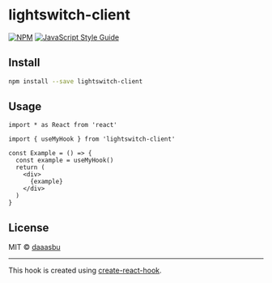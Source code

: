 # lightswitch-client

> 

[![NPM](https://img.shields.io/npm/v/lightswitch-client.svg)](https://www.npmjs.com/package/lightswitch-client) [![JavaScript Style Guide](https://img.shields.io/badge/code_style-standard-brightgreen.svg)](https://standardjs.com)

## Install

```bash
npm install --save lightswitch-client
```

## Usage

```tsx
import * as React from 'react'

import { useMyHook } from 'lightswitch-client'

const Example = () => {
  const example = useMyHook()
  return (
    <div>
      {example}
    </div>
  )
}
```

## License

MIT © [daaasbu](https://github.com/daaasbu)

---

This hook is created using [create-react-hook](https://github.com/hermanya/create-react-hook).

